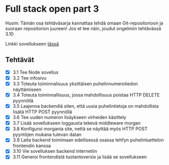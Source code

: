 # Full stack open part 3

Huom: Tämän osa tehtäväsarja kannattaa tehdä omaan Git-repositorioon ja suoraan repositorion juureen! Jos et tee näin, joudut ongelmiin tehtävässä 3.10

Linkki sovellukseen [tässä](https://phonebook-fsopen.onrender.com) 

## Tehtävät

- [x] 3.1 Tee Node sovellus
- [x] 3.2 Tee infosivu
- [x] 3.3 Toteuta toiminnalisuus yksittäisen puhelinnumerotiedon näyttämiseen
- [x] 3.4 Toteuta toiminnallisuus, jossa mahdollisuus poistaa HTTP DELETE pyynnöllä
- [x] 3.5 Laajenna backendiä siten, että uusia puhelintietoja on mahdollista lisätä HTTP POST pyynnöllä
- [x] 3.6 Tee uuden numeron lisäykseen virheiden käsittely
- [x] 3.7 Lisää sovellukseen loggausta tekevä middleware morgan
- [x] 3.8 Konfiguroi morgania site, nettä se näyttää myös HTTP POST pyyntöjen mukana tulevan datan
- [x] 3.9 Laita backend toimimaan edellisessä osassa tehfyn puhelinluettelon frontendin kanssa
- [x] 3.10 Vie sovelluksen backend internetiin
- [x] 3.11 Generoi frontendistä tuotantoversio ja lisää se sovellukseen
